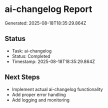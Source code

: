 # ai-changelog Report

Generated: 2025-08-18T18:35:29.864Z

## Status
- Task: ai-changelog
- Status: Completed
- Timestamp: 2025-08-18T18:35:29.864Z

## Next Steps
- Implement actual ai-changelog functionality
- Add proper error handling
- Add logging and monitoring
